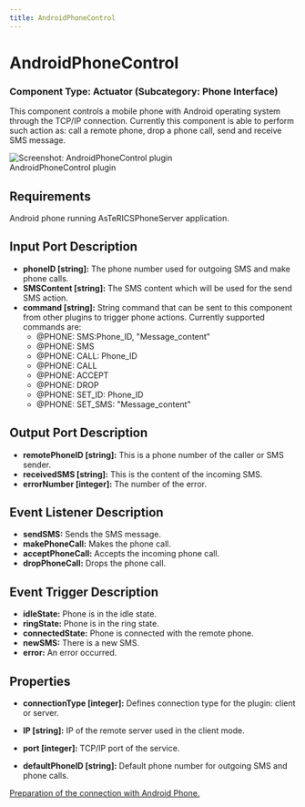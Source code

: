 ```yaml
---
title: AndroidPhoneControl
---
```


# AndroidPhoneControl

### Component Type: Actuator (Subcategory: Phone Interface)

This component controls a mobile phone with Android operating system through the TCP/IP connection.
Currently this component is able to perform such action as: call a remote phone, drop a phone call, send and receive SMS message.

![Screenshot: AndroidPhoneControl plugin](./img/AndroidPhoneControl.jpg "Screenshot:
        AndroidPhoneControl plugin")  
AndroidPhoneControl plugin

## Requirements

Android phone running AsTeRICSPhoneServer application.

## Input Port Description

- **phoneID \[string\]:** The phone number used for outgoing SMS and make phone calls.
- **SMSContent \[string\]:** The SMS content which will be used for the send SMS action.
- **command \[string\]:** String command that can be sent to this component from other plugins to trigger phone actions.
  Currently supported commands are:
  - @PHONE: SMS:Phone_ID, "Message_content"
  - @PHONE: SMS
  - @PHONE: CALL: Phone_ID
  - @PHONE: CALL
  - @PHONE: ACCEPT
  - @PHONE: DROP
  - @PHONE: SET_ID: Phone_ID
  - @PHONE: SET_SMS: "Message_content"

## Output Port Description

- **remotePhoneID \[string\]:** This is a phone number of the caller or SMS sender.
- **receivedSMS \[string\]:** This is the content of the incoming SMS.
- **errorNumber \[integer\]:** The number of the error.

## Event Listener Description

- **sendSMS:** Sends the SMS message.
- **makePhoneCall:** Makes the phone call.
- **acceptPhoneCall:** Accepts the incoming phone call.
- **dropPhoneCall:** Drops the phone call.

## Event Trigger Description

- **idleState:** Phone is in the idle state.
- **ringState:** Phone is in the ring state.
- **connectedState:** Phone is connected with the remote phone.
- **newSMS:** There is a new SMS.
- **error:** An error occurred.

## Properties

- **connectionType \[integer\]:** Defines connection type for the plugin: client or server.

- **IP \[string\]:** IP of the remote server used in the client mode.

- **port \[integer\]:** TCP/IP port of the service.
- **defaultPhoneID \[string\]:** Default phone number for outgoing SMS and phone calls.

[Preparation of the connection with Android Phone.](Android_connection.htm)
